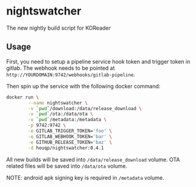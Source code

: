 nightswatcher
=============

The new nightly build script for KOReader


Usage
-----

First, you need to setup a pipeline service hook token and trigger token in
gitlab. The webhook needs to be pointed at
`http://YOURDOMAIN:9742/webhooks/gitlab-pipeline`.

Then spin up the service with the following docker command:

```bash
docker run \
        --name nightswatcher \
        -v `pwd`/download:/data/release_download \
        -v `pwd`/ota:/data/ota \
        -v `pwd`/metadata:/metadata \
        -p 9742:9742 \
        -e GITLAB_TRIGGER_TOKEN='foo' \
        -e GITLAB_WEBHOOK_TOKEN='bar' \
        -e GITHUB_RELEASE_TOKEN='baz' \
        -d houqp/nightswatcher:0.4.1
```

All new builds will be saved into `/data/release_download` volume.
OTA related files will be saved into `/data/ota` volume.

NOTE: android apk signing key is required in `/metadata` volume.
